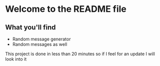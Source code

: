 # Welcome to the README file
## What you'll find
+ Random message generator
+ Random messages as well

This project is done in less than 20 minutes so if I feel for an update I will look into it 